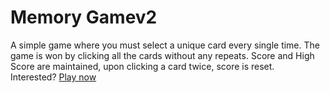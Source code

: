 # Memory Gamev2

A simple game where you must select a unique card every single time. The game is won  by clicking all the cards without any repeats. Score and High Score are maintained, upon clicking a card twice, score is reset.<br>
Interested? [Play now](https://memory-game-bird-edition.netlify.app/)
